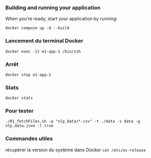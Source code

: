 ### Building and running your application

When you're ready, start your application by running:

`docker compose up -d --build`

### Lancement du terminal Docker
`docker exec -it e1-app-1 /bin/zsh`

### Arrêt
`docker stop e1-app-1`

### Stats
`docker stats`

### Pour tester
`./01_fetchFiles.sh -p "nlp_data/*.csv" -t ./data -s data -g nlp_data.json -l true`

### Commandes utiles

récupérer la version du système dans Docker
`cat /etc/os-release`